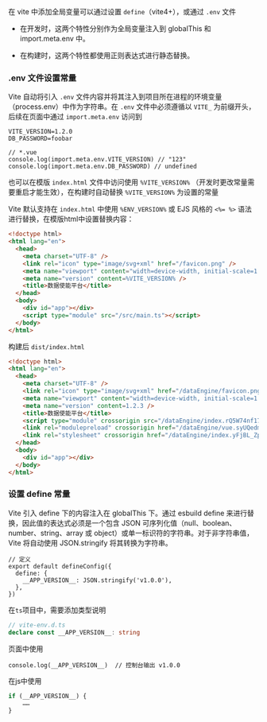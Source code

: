 在 vite 中添加全局变量可以通过设置 `define`（vite4+），或通过 `.env` 文件 

- 在开发时，这两个特性分别作为全局变量注入到 globalThis 和 import.meta.env 中。

- 在构建时，这两个特性都使用正则表达式进行静态替换。

### .env 文件设置常量

Vite 自动将引入 `.env` 文件内容并将其注入到项目所在进程的环境变量（process.env）中作为字符串。在 `.env` 文件中必须遵循以 `VITE_` 为前缀开头，后续在页面中通过 `import.meta.env` 访问到


```.env.local
VITE_VERSION=1.2.0
DB_PASSWORD=foobar
```

```
// *.vue
console.log(import.meta.env.VITE_VERSION) // "123"
console.log(import.meta.env.DB_PASSWORD) // undefined
```

也可以在模版 `index.html` 文件中访问使用 `%VITE_VERSION%` （开发时更改常量需要重启才能生效），在构建时自动替换 `%VITE_VERSION%` 为设置的常量

Vite 默认支持在 `index.html` 中使用 `%ENV_VERSION%` 或 EJS 风格的 `<%= %>` 语法进行替换，在模版html中设置替换内容：
```html
<!doctype html>
<html lang="en">
  <head>
    <meta charset="UTF-8" />
    <link rel="icon" type="image/svg+xml" href="/favicon.png" />
    <meta name="viewport" content="width=device-width, initial-scale=1.0" />
    <meta name="version" content=%VITE_VERSION% />
    <title>数据使能平台</title>
  </head>
  <body>
    <div id="app"></div>
    <script type="module" src="/src/main.ts"></script>
  </body>
</html>
```
构建后 `dist/index.html`
```html
<!doctype html>
<html lang="en">
  <head>
    <meta charset="UTF-8" />
    <link rel="icon" type="image/svg+xml" href="/dataEngine/favicon.png" />
    <meta name="viewport" content="width=device-width, initial-scale=1.0" />
    <meta name="version" content=1.2.3 />
    <title>数据使能平台</title>
    <script type="module" crossorigin src="/dataEngine/index.rQ5W74nf1753171692077.js"></script>
    <link rel="modulepreload" crossorigin href="/dataEngine/vue.syUQedmW1753171692077.js">
    <link rel="stylesheet" crossorigin href="/dataEngine/index.yFjBL_Zp1753171692077.css">
  </head>
  <body>
    <div id="app"></div>
  </body>
</html>
```

### 设置 define 常量

Vite 引入 define 下的内容注入在 globalThis 下。通过 esbuild define 来进行替换，因此值的表达式必须是一个包含 JSON 可序列化值（null、boolean、number、string、array 或 object）或单一标识符的字符串。对于非字符串值，Vite 将自动使用 JSON.stringify 将其转换为字符串。

```
// 定义
export default defineConfig({
  define: {
    __APP_VERSION__: JSON.stringify('v1.0.0'),
  },
})
```
在`ts`项目中，需要添加类型说明
```ts
// vite-env.d.ts
declare const __APP_VERSION__: string
```
页面中使用
```vue
console.log(__APP_VERSION__)  // 控制台输出 v1.0.0
```
在js中使用
```js
if (__APP_VERSION__) {
    ……
}
```